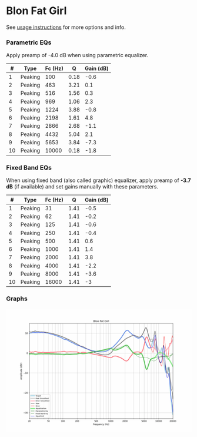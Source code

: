 # Blon Fat Girl
See [usage instructions](https://github.com/jaakkopasanen/AutoEq#usage) for more options and info.

### Parametric EQs
Apply preamp of -4.0 dB when using parametric equalizer.

|   # | Type    |   Fc (Hz) |    Q |   Gain (dB) |
|-----|---------|-----------|------|-------------|
|   1 | Peaking |       100 | 0.18 |        -0.6 |
|   2 | Peaking |       463 | 3.21 |         0.1 |
|   3 | Peaking |       516 | 1.56 |         0.3 |
|   4 | Peaking |       969 | 1.06 |         2.3 |
|   5 | Peaking |      1224 | 3.88 |        -0.8 |
|   6 | Peaking |      2198 | 1.61 |         4.8 |
|   7 | Peaking |      2866 | 2.68 |        -1.1 |
|   8 | Peaking |      4432 | 5.04 |         2.1 |
|   9 | Peaking |      5653 | 3.84 |        -7.3 |
|  10 | Peaking |     10000 | 0.18 |        -1.8 |

### Fixed Band EQs
When using fixed band (also called graphic) equalizer, apply preamp of **-3.7 dB** (if available) and set gains manually with these parameters.

|   # | Type    |   Fc (Hz) |    Q |   Gain (dB) |
|-----|---------|-----------|------|-------------|
|   1 | Peaking |        31 | 1.41 |        -0.5 |
|   2 | Peaking |        62 | 1.41 |        -0.2 |
|   3 | Peaking |       125 | 1.41 |        -0.6 |
|   4 | Peaking |       250 | 1.41 |        -0.4 |
|   5 | Peaking |       500 | 1.41 |         0.6 |
|   6 | Peaking |      1000 | 1.41 |         1.4 |
|   7 | Peaking |      2000 | 1.41 |         3.8 |
|   8 | Peaking |      4000 | 1.41 |        -2.2 |
|   9 | Peaking |      8000 | 1.41 |        -3.6 |
|  10 | Peaking |     16000 | 1.41 |        -3   |

### Graphs
![](./Blon%20Fat%20Girl.png)
